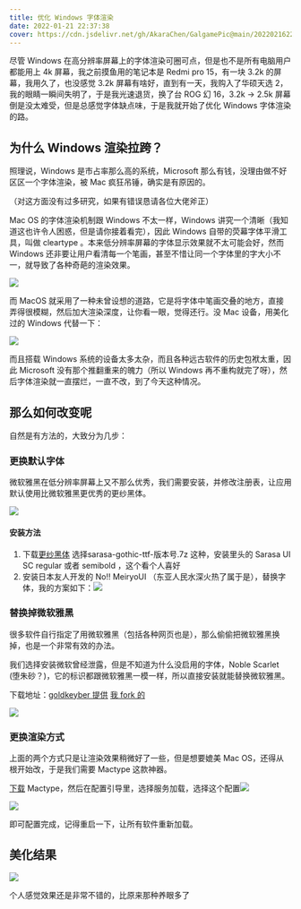 ```yaml
---
title: 优化 Windows 字体渲染
date: 2022-01-21 22:37:38
cover: https://cdn.jsdelivr.net/gh/AkaraChen/GalgamePic@main/20220216223516.png
---
```


尽管 Windows 在高分辨率屏幕上的字体渲染可圈可点，但是也不是所有电脑用户都能用上 4k 屏幕，我之前摸鱼用的笔记本是 Redmi pro 15，有一块 3.2k 的屏幕，我用久了，也没感觉 3.2k 屏幕有啥好，直到有一天，我购入了华硕天选 2，我的眼睛一瞬间失明了，于是我光速退货，换了台 ROG 幻 16，3.2k -> 2.5k 屏幕倒是没太难受，但是总感觉字体缺点味，于是我就开始了优化 Windows 字体渲染的路。

## 为什么 Windows 渲染拉跨？

照理说，Windows 是市占率那么高的系统，Microsoft 那么有钱，没理由做不好区区一个字体渲染，被 Mac 疯狂吊锤，确实是有原因的。

（对这方面没有过多研究，如果有错误恳请各位大佬斧正）

Mac OS 的字体渲染机制跟 Windows 不太一样，Windows 讲究一个清晰（我知道这也许令人困惑，但是请你接着看完），因此 Windows 自带的荧幕字体平滑工具，叫做 cleartype 。本来低分辨率屏幕的字体显示效果就不太可能会好，然而 Windows 还非要让用户看清每一个笔画，甚至不惜让同一个字体里的字大小不一，就导致了各种奇葩的渲染效果。

![](https://cdn.jsdelivr.net/gh/AkaraChen/GalgamePic@main/20211113191035.png)

而 MacOS 就采用了一种未曾设想的道路，它是将字体中笔画交叠的地方，直接弄得很模糊，然后加大渲染深度，让你看一眼，觉得还行。没 Mac 设备，用美化过的 Windows 代替一下：

![](https://cdn.jsdelivr.net/gh/AkaraChen/GalgamePic@main/20211113190936.png)

而且搭载 Windows 系统的设备太多太杂，而且各种远古软件的历史包袱太重，因此 Microsoft 没有那个推翻重来的魄力（所以 Windows 再不重构就完了呀），然后字体渲染就一直摆烂，一直不改，到了今天这种情况。

## 那么如何改变呢

自然是有方法的，大致分为几步：

### 更换默认字体

微软雅黑在低分辨率屏幕上又不那么优秀，我们需要安装，并修改注册表，让应用默认使用比微软雅黑更优秀的更纱黑体。

![](https://cdn.jsdelivr.net/gh/AkaraChen/GalgamePic@main/20211113192002.png)

#### 安装方法

1. 下载[更纱黑体](https://github.com/be5invis/Sarasa-Gothic/releases) 选择sarasa-gothic-ttf-版本号.7z 这种，安装里头的 Sarasa UI SC regular 或者 semibold ，这个看个人喜好
2. 安装日本友人开发的 No!! MeiryoUI （东亚人民水深火热了属于是），替换字体，我的方案如下：![](https://cdn.jsdelivr.net/gh/AkaraChen/GalgamePic@main/20211113192438.png)

### 替换掉微软雅黑

很多软件自行指定了用微软雅黑（包括各种网页也是），那么偷偷把微软雅黑换掉，也是一个非常有效的办法。

我们选择安装微软曾经泄露，但是不知道为什么没启用的字体，Noble Scarlet (堕朱砂？)，它的标识都跟微软雅黑一模一样，所以直接安装就能替换微软雅黑。

下载地址：[goldkeyber 提供](https://github.com/goldkeyber112/noble-scarlet-mod) [我 fork 的](https://github.com/AkaraChen/noble-scarlet-mod)

![](https://cdn.jsdelivr.net/gh/AkaraChen/GalgamePic@main/20211113191505.png)

### 更换渲染方式

上面的两个方式只是让渲染效果稍微好了一些，但是想要媲美 Mac OS，还得从根开始改，于是我们需要 Mactype 这款神器。

[下载](https://www.mactype.net/download.php?latest) Mactype，然后在配置引导里，选择服务加载，选择这个配置![](https://cdn.jsdelivr.net/gh/AkaraChen/GalgamePic@main/20211113193011.png)

![](https://cdn.jsdelivr.net/gh/AkaraChen/GalgamePic@main/20211113193051.png)

即可配置完成，记得重启一下，让所有软件重新加载。

## 美化结果

![](https://cdn.jsdelivr.net/gh/AkaraChen/GalgamePic@main/20211113193411.png)

个人感觉效果还是非常不错的，比原来那种养眼多了